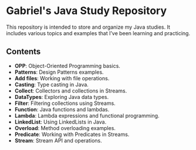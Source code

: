 # Gabriel's Java Study Repository

This repository is intended to store and organize my Java studies. It includes various topics and examples that I’ve been learning and practicing.

## Contents

- **OPP**: Object-Oriented Programming basics.
- **Patterns**: Design Patterns examples.
- **Add files**: Working with file operations.
- **Casting**: Type casting in Java.
- **Collect**: Collectors and collections in Streams.
- **DataTypes**: Exploring Java data types.
- **Filter**: Filtering collections using Streams.
- **Function**: Java functions and lambdas.
- **Lambda**: Lambda expressions and functional programming.
- **LinkedList**: Using LinkedLists in Java.
- **Overload**: Method overloading examples.
- **Predicate**: Working with Predicates in Streams.
- **Stream**: Stream API and operations.
